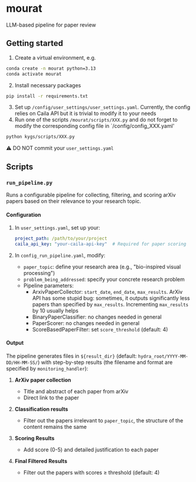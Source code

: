 # mourat
LLM-based pipeline for paper review

## Getting started

1. Create a virtual environment, e.g.
```bash
conda create -n mourat python=3.13
conda activate mourat
```
2. Install necessary packages
```bash
pip install -r requirements.txt
```
3. Set up `/config/user_settings/user_settings.yaml`. Currently, the config relies on Caila API but it is trivial to modify it to your needs
4. Run one of the scripts `/mourat/scripts/XXX.py` and do not forget to modify the corresponding config file in `/config/config_XXX.yaml'
```bash
python kygs/scripts/XXX.py
```

⚠️  DO NOT commit your `user_settings.yaml`

## Scripts

### `run_pipeline.py`

Runs a configurable pipeline for collecting, filtering, and scoring arXiv papers based on their relevance to your research topic.

#### Configuration

1. In `user_settings.yaml`, set up your:
   ```yaml
   project_path: /path/to/your/project
   caila_api_key: "your-caila-api-key"  # Required for paper scoring
   ```

2. In `config_run_pipeline.yaml`, modify:
   - `paper_topic`: define your research area (e.g., "bio-inspired visual processing")
   - `problem_being_addressed`: specify your concrete research problem
   - Pipeline parameters:
     - ArxivPaperCollector: `start_date`, `end_date`, `max_results`. ArXiv API has some stupid bug: sometimes, it outputs significantly less papers than specified by `max_results`. Incrementing `max_results` by 10 usually helps
     - BinaryPaperClassifier: no changes needed in general
     - PaperScorer: no changes needed in general
     - ScoreBasedPaperFilter: set `score_threshold` (default: 4)

#### Output

The pipeline generates files in `${result_dir}` (default: `hydra_root/YYYY-MM-DD/HH-MM-SS/`) with step-by-step results (the filename and format are specified by `monitoring_handler`):

1. **ArXiv paper collection**
   - Title and abstract of each paper from arXiv
   - Direct link to the paper

2. **Classification results**
   - Filter out the papers irrelevant to `paper_topic`, the structure of the content remains the same

3. **Scoring Results**
   - Add score (0-5) and detailed justification to each paper

4. **Final Filtered Results**
   - Filter out the papers with scores ≥ threshold (default: 4)
